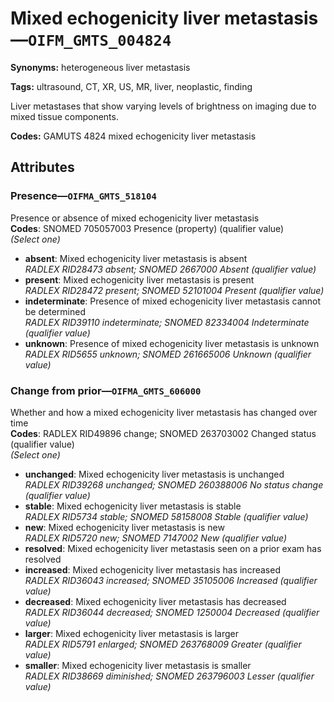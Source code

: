 # Mixed echogenicity liver metastasis—`OIFM_GMTS_004824`

**Synonyms:** heterogeneous liver metastasis

**Tags:** ultrasound, CT, XR, US, MR, liver, neoplastic, finding

Liver metastases that show varying levels of brightness on imaging due to mixed tissue components.

**Codes:** GAMUTS 4824 mixed echogenicity liver metastasis

## Attributes

### Presence—`OIFMA_GMTS_518104`

Presence or absence of mixed echogenicity liver metastasis  
**Codes**: SNOMED 705057003 Presence (property) (qualifier value)  
*(Select one)*

- **absent**: Mixed echogenicity liver metastasis is absent  
_RADLEX RID28473 absent; SNOMED 2667000 Absent (qualifier value)_
- **present**: Mixed echogenicity liver metastasis is present  
_RADLEX RID28472 present; SNOMED 52101004 Present (qualifier value)_
- **indeterminate**: Presence of mixed echogenicity liver metastasis cannot be determined  
_RADLEX RID39110 indeterminate; SNOMED 82334004 Indeterminate (qualifier value)_
- **unknown**: Presence of mixed echogenicity liver metastasis is unknown  
_RADLEX RID5655 unknown; SNOMED 261665006 Unknown (qualifier value)_

### Change from prior—`OIFMA_GMTS_606000`

Whether and how a mixed echogenicity liver metastasis has changed over time  
**Codes**: RADLEX RID49896 change; SNOMED 263703002 Changed status (qualifier value)  
*(Select one)*

- **unchanged**: Mixed echogenicity liver metastasis is unchanged  
_RADLEX RID39268 unchanged; SNOMED 260388006 No status change (qualifier value)_
- **stable**: Mixed echogenicity liver metastasis is stable  
_RADLEX RID5734 stable; SNOMED 58158008 Stable (qualifier value)_
- **new**: Mixed echogenicity liver metastasis is new  
_RADLEX RID5720 new; SNOMED 7147002 New (qualifier value)_
- **resolved**: Mixed echogenicity liver metastasis seen on a prior exam has resolved  
- **increased**: Mixed echogenicity liver metastasis has increased  
_RADLEX RID36043 increased; SNOMED 35105006 Increased (qualifier value)_
- **decreased**: Mixed echogenicity liver metastasis has decreased  
_RADLEX RID36044 decreased; SNOMED 1250004 Decreased (qualifier value)_
- **larger**: Mixed echogenicity liver metastasis is larger  
_RADLEX RID5791 enlarged; SNOMED 263768009 Greater (qualifier value)_
- **smaller**: Mixed echogenicity liver metastasis is smaller  
_RADLEX RID38669 diminished; SNOMED 263796003 Lesser (qualifier value)_
